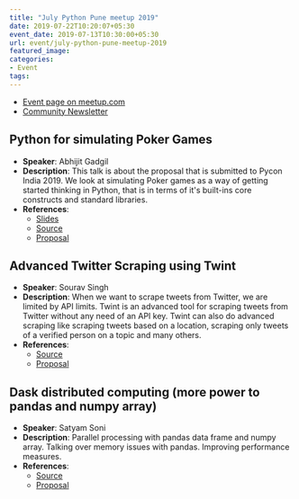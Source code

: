 ```yaml
---
title: "July Python Pune meetup 2019"
date: 2019-07-22T10:20:07+05:30
event_date: 2019-07-13T10:30:00+05:30
url: event/july-python-pune-meetup-2019
featured_image:
categories:
- Event
tags:
---
```


  * [Event page on meetup.com](https://www.meetup.com/PythonPune/events/262769950/)
  * [Community Newsletter](./community_news.md)

## Python for simulating Poker Games
  * **Speaker**: Abhijit Gadgil
  * **Description**: This talk is about the proposal that is submitted
    to Pycon India 2019. We look at simulating Poker games as a way of
    getting started thinking in Python, that is in terms of it's
    built-ins core constructs and standard libraries.
  * **References**:
    * [Slides](https://gabhijit.github.io/slides/pycon2019-poker/)
	* [Source](https://github.com/gabhijit/pycon/tree/master/2019/poker)
	* [Proposal](https://github.com/pythonpune/meetup-talks/issues/22)

## Advanced Twitter Scraping using Twint
  * **Speaker**: Sourav Singh
  * **Description**: When we want to scrape tweets from Twitter, we
    are limited by API limits. Twint is an advanced tool for scraping
    tweets from Twitter without any need of an API key. Twint can also
    do advanced scraping like scraping tweets based on a location,
    scraping only tweets of a verified person on a topic and many
    others.
  * **References**:
    * [Source](https://github.com/twintproject/twint)
    * [Proposal](https://github.com/pythonpune/meetup-talks/issues/23)

## Dask distributed computing (more power to pandas and numpy array)
  * **Speaker**: Satyam Soni
  * **Description**: Parallel processing with pandas data frame and
    numpy array. Talking over memory issues with pandas. Improving
    performance measures.
  * **References**:
    * [Source](https://github.com/satyamsoni2211/dask-tutorial-pycon-2018)
    * [Proposal](https://github.com/pythonpune/meetup-talks/issues/26)
